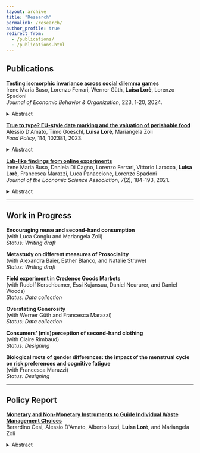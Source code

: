```yaml
---
layout: archive
title: "Research"
permalink: /research/
author_profile: true
redirect_from:
  - /publications/
  - /publications.html
---
```


<!--## Job Market Paper

**[Title of Your JMP](files/jmp.pdf)**  
*Abstract*: Brief description of the paper (2-3 sentences about what you study and main findings).

--- -->

## Publications

**[Testing isomorphic invariance across social dilemma games](https://doi.org/10.1016/j.jebo.2024.04.024)**  
Irene Maria Buso, Lorenzo Ferrari, Werner Güth, **Luisa Lorè**, Lorenzo Spadoni  
*Journal of Economic Behavior & Organization*, 223, 1-20, 2024.

<details>
<summary>Abstract</summary>

<p> Can purely behavioral aspects affect voluntary cooperativeness in isomorphic social dilemma games? We experimentally test isomorphic invariance by comparing frames whose identical payoffs are described as of the Prisoners’ Dilemma or the linear Public Good. Participants play two consecutive rounds of the same frame, with no between-round feedback information, interacting with either the same or a different number of other subjects in each round. Hence, frames are compared between subjects whereas games with different numerosity are compared both within subjects and between subjects. Our analysis rejects isomorphic invariance and shows significantly lower average cooperativeness in the linear Public Good frame across all conditions. Moreover, we find a significantly negative effect of group size, especially in Prisoners’ Dilemma. </p>

</details>

**[True to type? EU-style date marking and the valuation of perishable food](https://doi.org/10.1016/j.foodpol.2022.102381)**  
Alessio D'Amato, Timo Goeschl, **Luisa Lorè**, Mariangela Zoli  
*Food Policy*, 114, 102381, 2023.

<details>
<summary>Abstract</summary>

<p> Date marking is intended to help consumers make informed food safety and quality choices when confronted with perishable food products. We provide causal in-store evidence on how EU-style date marking (best before and use by) influences consumers’ valuation of perishable food around the expiry date. In a preparatory survey (n=100), we first identify perishable food items amenable to experimental manipulation. A modified multiple price list (MPL) experiment (n=200) then tests shoppers’ valuation of perishable food with expiry dates in the future and the past. We vary date mark type (use-by versus best-before) and information status (with and without education) while preventing free disposal censoring. We find that expiry dates affect consumer valuation. Variation in date mark type has little practical relevance. Educating consumers about the meaning of date mark types reduces willingness to pay for potentially unsafe food, but does not increase it for more durable items. An attentiveness experiment (n=160) finds that inattention and consumers’ native understanding of current date marks can explain the evidence from the modified MPL experiment. Jointly, these results help explaining existing observational evidence and assessing the prospects of consumer education campaigns. </p>

</details>

**[Lab-like findings from online experiments](https://doi.org/10.1007/s40881-021-00114-8)**  
Irene Maria Buso, Daniela Di Cagno, Lorenzo Ferrari, Vittorio Larocca, **Luisa Lorè**, Francesca Marazzi, Luca Panaccione, Lorenzo Spadoni  
*Journal of the Economic Science Association*, 7(2), 184-193, 2021.

<details>
<summary>Abstract</summary>

<p> Laboratory experiments have been often replaced by online experiments in the last decade. This trend has been reinforced when academic and research work based on physical interaction had to be suspended due to restrictions imposed to limit the spread of Covid-19. Therefore, data quality and results from web experiments have become an issue which is currently investigated. Are there significant differences between lab experiments and online findings? We contribute to this debate via an experiment aimed at comparing results from a novel online protocol with traditional laboratory settings, using the same pool of participants. We find that participants in our experiment behave in a similar way across settings and that there are at best weakly significant and quantitatively small differences in behavior observed using our online protocol and physical laboratory setting. </p>

</details>

---

## Work in Progress

**Encouraging reuse and second-hand consumption**  
(with Luca Congiu and Mariangela Zoli)  
*Status: Writing draft*  
<!-- [[Draft](files/reuse-draft.pdf)] [[Pre-registration](link)] -->

**Metastudy on different measures of Prosociality**  
(with Alexandra Baier, Esther Blanco, and Natalie Struwe)  
*Status: Writing draft*  
<!-- [[Draft](files/prosociality-meta-draft.pdf)] -->

**Field experiment in Credence Goods Markets**  
(with Rudolf Kerschbamer, Essi Kujansuu, Daniel Neururer, and Daniel Woods)  
*Status: Data collection*  
<!-- [[Draft](files/credence-goods-draft.pdf)] [[Pre-registration](link)] -->

**Overstating Generosity**  
(with Werner Güth and Francesca Marazzi)  
*Status: Data collection*  
<!-- [[Draft](files/overstating-draft.pdf)] [[Pre-registration](link)] -->

**Consumers' (mis)perception of second-hand clothing**  
(with Claire Rimbaud)  
*Status: Designing*  
<!-- [[Pre-registration](link)] -->

**Biological roots of gender differences: the impact of the menstrual cycle on risk preferences and cognitive fatigue**  
(with Francesca Marazzi)  
*Status: Designing*  
<!-- [[Pre-registration](link)] -->

---

<!-- ## Work in Progress

**Project Title 1**  
(with Co-Author Name, if any)  
Brief description of the project.

**Project Title 2**  
Brief description of the project.

--- -->

## Policy Report

**[Monetary and Non-Monetary Instruments to Guide Individual Waste Management Choices](https://www.fondazioneamga.org/wp-content/uploads/2023/06/Progetto-IOZZI.pdf)**  
Berardino Cesi, Alessio D'Amato, Alberto Iozzi, **Luisa Lorè**, and Mariangela Zoli  

<details>
<summary>Abstract</summary>

<p> The transition to a circular economy requires a reduction of raw materials and resources that become waste at the end of the production and consumption cycles. To correct consumers’ and firms’ incentives, we highlight the role and design of “incentive-based instruments” with particular attention to unit based pricing and deposit-refund schemes. Subsequently, we outline significant results from the empirical literature regarding the effectiveness of the use of incentive based instruments. We then take into consideration the contributions proposed by a more recent literature, focused on the individual and social drivers underlying waste management behaviours, to evaluate the importance of moral motivations and awareness of environmental problems, but also of social norms. </p>

</details>


